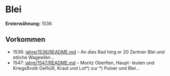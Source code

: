 # Blei

**Ersterwähnung:** 1536

## Vorkommen
- 1536: [jahre/1536/README.md](../jahre/1536/README.md) – An dies
Rad hing er 20 Zentner Blei und etliche Wageeiſen...
- 1547: [jahre/1547/README.md](../jahre/1547/README.md) – Moritz Oberſten, Haupt-
leuten und Kriegs8volk Geſhüß, Kraut und Lot*) zur
*) Pulver und Blei...
